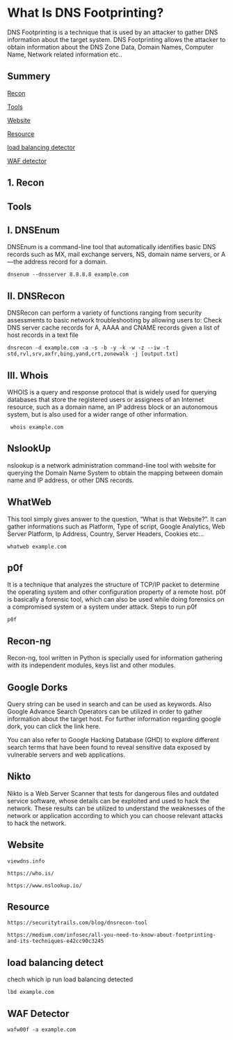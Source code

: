 # What Is DNS Footprinting?

DNS Footprinting is a technique that is used by an attacker to gather DNS information about the target system. DNS Footprinting allows the attacker to obtain information about the DNS Zone Data, Domain Names, Computer Name, Network related information etc..

## Summery

[Recon](#Recon)

[Tools](#Tools)

[Website](#website)

[Resource](#Resource)

[load balancing detector](#load-balancing-detect)

[WAF detector](#WAF-detector)

## 1. Recon

## Tools

## I. DNSEnum

DNSEnum is a command-line tool that automatically identifies basic DNS records such as MX, mail exchange servers, NS, domain name servers, or A—the address record for a domain.

    dnsenum --dnsserver 8.8.8.8 example.com

## II. DNSRecon

DNSRecon can perform a variety of functions ranging from security assessments to basic network troubleshooting by allowing users to: Check DNS server cache records for A, AAAA and CNAME records given a list of host records in a text file

    dnsrecon -d example.com -a -s -b -y -k -w -z --iw -t std,rvl,srv,axfr,bing,yand,crt,zonewalk -j [output.txt]
    
## III. Whois 

WHOIS is a query and response protocol that is widely used for querying databases that store the registered users or assignees of an Internet resource, such as a domain name, an IP address block or an autonomous system, but is also used for a wider range of other information.

     whois example.com
     
## NslookUp

nslookup is a network administration command-line tool with website for querying the Domain Name System to obtain the mapping between domain name and IP address, or other DNS records.

## WhatWeb 
This tool simply gives answer to the question, “What is that Website?”. It can gather informations such as Platform, Type of script, Google Analytics, Web Server Platform, Ip Address, Country, Server Headers, Cookies etc...

    whatweb example.com
      
## p0f

It is a technique that analyzes the structure of TCP/IP packet to determine the operating system and other configuration property of a remote host. p0f is basically a forensic tool, which can also be used while doing forensics on a compromised system or a system under attack. Steps to run p0f

    p0f 

## Recon-ng 

Recon-ng, tool written in Python is specially used for information gathering with its independent modules, keys list and other modules.

## Google Dorks

Query string can be used in search and can be used as keywords. Also Google Advance Search Operators can be utilized in order to gather information about the target host. For further information regarding google dork, you can click the link here.

You can also refer to Google Hacking Database (GHD) to explore different search terms that have been found to reveal sensitive data exposed by vulnerable servers and web applications.

## Nikto 

Nikto is a Web Server Scanner that tests for dangerous files and outdated service software, whose details can be exploited and used to hack the network. These results can be utilized to understand the weaknesses of the network or application according to which you can choose relevant attacks to hack the network.

## Website 

    viewdns.info
    
    https://who.is/
    
    https://www.nslookup.io/
    
    
## Resource 

    https://securitytrails.com/blog/dnsrecon-tool
    
    https://medium.com/infosec/all-you-need-to-know-about-footprinting-and-its-techniques-e42cc90c3245
    

## load balancing detect

chech which ip run load balancing detected

    lbd example.com
    
    
## WAF Detector 

    wafw00f -a example.com
    
    
    
    
    
    
    
    
    
    
    
    
    
    
    
    
    
    
    
    
    
    
    
    
